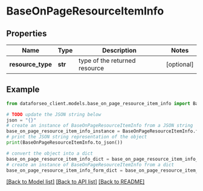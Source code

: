 # BaseOnPageResourceItemInfo


## Properties

Name | Type | Description | Notes
------------ | ------------- | ------------- | -------------
**resource_type** | **str** | type of the returned resource | [optional] 

## Example

```python
from dataforseo_client.models.base_on_page_resource_item_info import BaseOnPageResourceItemInfo

# TODO update the JSON string below
json = "{}"
# create an instance of BaseOnPageResourceItemInfo from a JSON string
base_on_page_resource_item_info_instance = BaseOnPageResourceItemInfo.from_json(json)
# print the JSON string representation of the object
print(BaseOnPageResourceItemInfo.to_json())

# convert the object into a dict
base_on_page_resource_item_info_dict = base_on_page_resource_item_info_instance.to_dict()
# create an instance of BaseOnPageResourceItemInfo from a dict
base_on_page_resource_item_info_form_dict = base_on_page_resource_item_info.from_dict(base_on_page_resource_item_info_dict)
```
[[Back to Model list]](../README.md#documentation-for-models) [[Back to API list]](../README.md#documentation-for-api-endpoints) [[Back to README]](../README.md)


